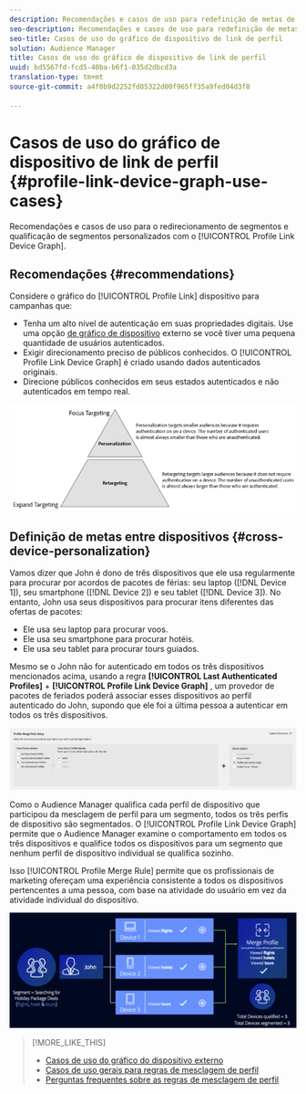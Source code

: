 ```yaml
---
description: Recomendações e casos de uso para redefinição de metas de segmentos e qualificação de segmentos personalizados com o gráfico de dispositivo Link de perfil.
seo-description: Recomendações e casos de uso para redefinição de metas de segmentos e qualificação de segmentos personalizados com o gráfico de dispositivo Link de perfil.
seo-title: Casos de uso do gráfico de dispositivo de link de perfil
solution: Audience Manager
title: Casos de uso do gráfico de dispositivo de link de perfil
uuid: bd5567fd-fcd5-40ba-b6f1-035d2dbcd3a
translation-type: tm+mt
source-git-commit: a4f0b9d2252fd85322d00f965ff35a9fed04d3f8

---
```



# Casos de uso do gráfico de dispositivo de link de perfil {#profile-link-device-graph-use-cases}

Recomendações e casos de uso para o redirecionamento de segmentos e qualificação de segmentos personalizados com o [!UICONTROL Profile Link Device Graph].

## Recomendações {#recommendations}

Considere o gráfico do [!UICONTROL Profile Link] dispositivo para campanhas que:

* Tenha um alto nível de autenticação em suas propriedades digitais. Use uma opção [de gráfico de dispositivo](merge-rule-definitions.md#device-options) externo se você tiver uma pequena quantidade de usuários autenticados.
* Exigir direcionamento preciso de públicos conhecidos. O [!UICONTROL Profile Link Device Graph] é criado usando dados autenticados originais.
* Direcione públicos conhecidos em seus estados autenticados e não autenticados em tempo real.

![](assets/merge-rule-triangle2.png)

## Definição de metas entre dispositivos {#cross-device-personalization}

Vamos dizer que John é dono de três dispositivos que ele usa regularmente para procurar por acordos de pacotes de férias: seu laptop ([!DNL Device 1]), seu smartphone ([!DNL Device 2]) e seu tablet ([!DNL Device 3]). No entanto, John usa seus dispositivos para procurar itens diferentes das ofertas de pacotes:

* Ele usa seu laptop para procurar voos.
* Ele usa seu smartphone para procurar hotéis.
* Ele usa seu tablet para procurar tours guiados.

Mesmo se o John não for autenticado em todos os três dispositivos mencionados acima, usando a regra **[!UICONTROL Last Authenticated Profiles]** + **[!UICONTROL Profile Link Device Graph]** , um provedor de pacotes de feriados poderá associar esses dispositivos ao perfil autenticado do John, supondo que ele foi a última pessoa a autenticar em todos os três dispositivos.

![último dispositivo-gráfico](assets/last-device-graph.png)

Como o Audience Manager qualifica cada perfil de dispositivo que participou da mesclagem de perfil para um segmento, todos os três perfis de dispositivo são segmentados. O [!UICONTROL Profile Link Device Graph] permite que o Audience Manager examine o comportamento em todos os três dispositivos e qualifice todos os dispositivos para um segmento que nenhum perfil de dispositivo individual se qualifica sozinho.

Isso [!UICONTROL Profile Merge Rule] permite que os profissionais de marketing ofereçam uma experiência consistente a todos os dispositivos pertencentes a uma pessoa, com base na atividade do usuário em vez da atividade individual do dispositivo.

![personalização entre dispositivos](assets/cross-device-personalization.png)

>[!MORE_LIKE_THIS]
>
>* [Casos de uso do gráfico do dispositivo externo](external-graph-use-cases.md)
>* [Casos de uso gerais para regras de mesclagem de perfil](merge-rule-targeting-options.md)
>* [Perguntas frequentes sobre as regras de mesclagem de perfil](../../faq/faq-profile-merge.md)

